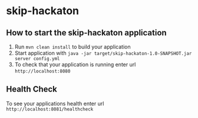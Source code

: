 # skip-hackaton

How to start the skip-hackaton application
---

1. Run `mvn clean install` to build your application
1. Start application with `java -jar target/skip-hackaton-1.0-SNAPSHOT.jar server config.yml`
1. To check that your application is running enter url `http://localhost:8080`

Health Check
---

To see your applications health enter url `http://localhost:8081/healthcheck`
